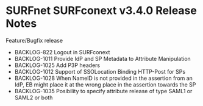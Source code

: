 # SURFnet SURFconext v3.4.0 Release Notes #

Feature/Bugfix release
* BACKLOG-822 Logout in SURFconext
* BACKLOG-1011 Provide IdP and SP Metadata to Attribute Manipulation
* BACKLOG-1025 Add P3P headers
* BACKLOG-1012 Support of SSOLocation Binding HTTP-Post for SPs
* BACKLOG-1028 When NameID is not provided in the assertion from an IdP, EB might place it at the wrong place in the assertion towards the SP
* BACKLOG-1035 Posibility to specify attribute release of type SAML1 or SAML2 or both